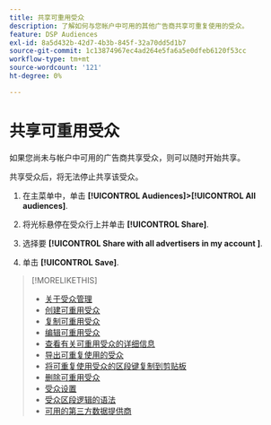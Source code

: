 ```yaml
---
title: 共享可重用受众
description: 了解如何与您帐户中可用的其他广告商共享可重复使用的受众。
feature: DSP Audiences
exl-id: 8a5d432b-42d7-4b3b-845f-32a70dd5d1b7
source-git-commit: 1c13874967ec4ad264e5fa6a5e0dfeb6120f53cc
workflow-type: tm+mt
source-wordcount: '121'
ht-degree: 0%

---
```


# 共享可重用受众

如果您尚未与帐户中可用的广告商共享受众，则可以随时开始共享。

共享受众后，将无法停止共享该受众。

1. 在主菜单中，单击 **[!UICONTROL Audiences]>[!UICONTROL All audiences]**.

1. 将光标悬停在受众行上并单击 **[!UICONTROL Share]**.

1. 选择要 **[!UICONTROL Share with all advertisers in my account ]**.

1. 单击 **[!UICONTROL Save]**.

>[!MORELIKETHIS]
>
>* [关于受众管理](audience-about.md)
>* [创建可重用受众](reusable-audience-create.md)
>* [复制可重用受众](reusable-audience-duplicate.md)
>* [编辑可重用受众](reusable-audience-edit.md)
>* [查看有关可重用受众的详细信息](reusable-audience-view-details.md)
>* [导出可重复使用的受众](reusable-audience-export.md)
>* [将可重复使用受众的区段键复制到剪贴板](reusable-audience-clipboard.md)
>* [删除可重用受众](reusable-audience-delete.md)
>* [受众设置](audience-settings.md)
>* [受众区段逻辑的语法](audience-segment-logic-syntax.md)
>* [可用的第三方数据提供商](third-party-data-providers.md)

